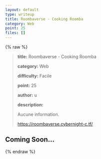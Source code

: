 ```yaml
---
layout: default
type: writeup
title: Roombaverse - Cooking Roomba
category: Web
point: 25
files: []
---
```


{% raw %}
> **title:** Roombaverse - Cooking Roomba
>
> **category:** Web
>
> **difficulty:** Facile
>
> **point:** 25
>
> **author:** u
>
> **description:**
>
> Aucune information.
>
> 
>
> https://roombaverse.cybernight-c.tf/

## Coming Soon...

{% endraw %}
